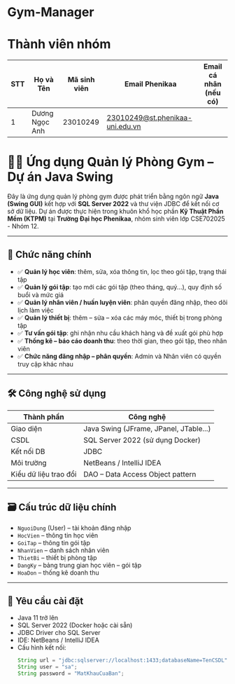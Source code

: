 # Gym-Manager
# Thành viên nhóm
| STT | Họ và Tên             | Mã sinh viên | Email Phenikaa                            | Email cá nhân (nếu có)             |
|-----|------------------------|--------------|--------------------------------------------|------------------------------------|
| 1   |  Dương Ngọc Anh        | 23010249     | 23010249@st.phenikaa-uni.edu.vn            |                                    |
# 🏋️‍♂️ Ứng dụng Quản lý Phòng Gym – Dự án Java Swing

Đây là ứng dụng quản lý phòng gym được phát triển bằng ngôn ngữ **Java (Swing GUI)** kết hợp với **SQL Server 2022** và thư viện JDBC để kết nối cơ sở dữ liệu. Dự án được thực hiện trong khuôn khổ học phần **Kỹ Thuật Phần Mềm (KTPM)** tại **Trường Đại học Phenikaa**, nhóm sinh viên lớp CSE702025 - Nhóm 12.

---

## 🚀 Chức năng chính

- ✅ **Quản lý học viên**: thêm, sửa, xóa thông tin, lọc theo gói tập, trạng thái tập
- ✅ **Quản lý gói tập**: tạo mới các gói tập (theo tháng, quý...), quy định số buổi và mức giá
- ✅ **Quản lý nhân viên / huấn luyện viên**: phân quyền đăng nhập, theo dõi lịch làm việc
- ✅ **Quản lý thiết bị**: thêm – sửa – xóa các máy móc, thiết bị trong phòng tập
- ✅ **Tư vấn gói tập**: ghi nhận nhu cầu khách hàng và đề xuất gói phù hợp
- ✅ **Thống kê – báo cáo doanh thu**: theo thời gian, theo gói tập, theo nhân viên
- ✅ **Chức năng đăng nhập – phân quyền**: Admin và Nhân viên có quyền truy cập khác nhau

---

## 🛠️ Công nghệ sử dụng

| Thành phần | Công nghệ |
|------------|-----------|
| Giao diện | Java Swing (JFrame, JPanel, JTable...) |
| CSDL | SQL Server 2022 (sử dụng Docker) |
| Kết nối DB | JDBC |
| Môi trường | NetBeans / IntelliJ IDEA |
| Kiểu dữ liệu trao đổi | DAO – Data Access Object pattern |

---

## 🗃️ Cấu trúc dữ liệu chính

- `NguoiDung` (User) – tài khoản đăng nhập
- `HocVien` – thông tin học viên
- `GoiTap` – thông tin gói tập
- `NhanVien` – danh sách nhân viên
- `ThietBi` – thiết bị phòng tập
- `DangKy` – bảng trung gian học viên – gói tập
- `HoaDon` – thống kê doanh thu

---

## 🔌 Yêu cầu cài đặt

- Java 11 trở lên
- SQL Server 2022 (Docker hoặc cài sẵn)
- JDBC Driver cho SQL Server
- IDE: NetBeans / IntelliJ IDEA
- Cấu hình kết nối:
  ```java
  String url = "jdbc:sqlserver://localhost:1433;databaseName=TenCSDL";
  String user = "sa";
  String password = "MatKhauCuaBan";
